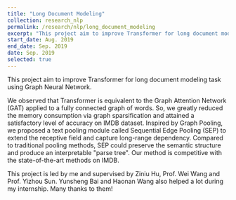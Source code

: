 ```yaml
---
title: "Long Document Modeling"
collection: research_nlp
permalink: /research/nlp/long_document_modeling
excerpt: "This project aim to improve Transformer for long document modeling task using Graph Neural Network. We observed that Transformer is equivalent to the Graph Attention Network (GAT) applied to a fully connected graph of words. So, we greatly reduced the memory consumption via graph sparsification and attained a satisfactory level of accuracy on IMDB dataset. Inspired by Graph Pooling, we proposed a text pooling module called Sequential Edge Pooling (SEP) to extend the receptive field and capture long-range dependency. Compared to traditional pooling methods, SEP could preserve the semantic structure and produce an interpretable \"parse tree\". Our method is competitive with the state-of-the-art methods on IMDB."
start_date: Aug. 2019
end_date: Sep. 2019
date: Sep. 2019
selected: true
---
```


This project aim to improve Transformer for long document modeling task using Graph Neural Network.

 We observed that Transformer is equivalent to the Graph Attention Network (GAT) applied to a fully connected graph of words. So, we greatly reduced the memory consumption via graph sparsification and attained a satisfactory level of accuracy on IMDB dataset. Inspired by Graph Pooling, we proposed a text pooling module called Sequential Edge Pooling (SEP) to extend the receptive field and capture long-range dependency. Compared to traditional pooling methods, SEP could preserve the semantic structure and produce an interpretable "parse tree". Our method is competitive with the state-of-the-art methods on IMDB.

This project is led by me and supervised by Ziniu Hu, Prof. Wei Wang and Prof. Yizhou Sun. Yunsheng Bai and Haonan Wang also helped a lot during my internship. Many thanks to them!

